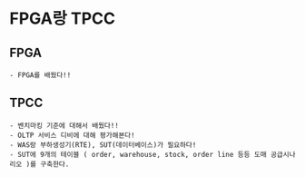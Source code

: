 # FPGA랑 TPCC 
  ## FPGA
    - FPGA를 배웠다!!
  ## TPCC
    - 벤치마킹 기준에 대해서 배웠다!!
    - OLTP 서비스 디비에 대해 평가해본다!
    - WAS랑 부하생성기(RTE), SUT(데이터베이스)가 필요하다!
    - SUT에 9개의 테이블 ( order, warehouse, stock, order line 등등 도매 공급시나리오 )를 구축한다.
